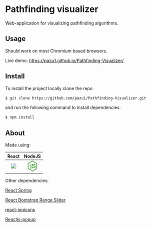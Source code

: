 # Pathfinding visualizer

Web-application for visualizing pathfinding algorithms.

## Usage

Should work on most Chromium based browsers.

Live demo: https://pazu1.github.io/Pathfinding-Visualizer/

## Install

To install the project locally clone the repo 

```sh
$ git clone https://github.com/pazu1/Pathfinding-Visualizer.git
```

and run the following command to install dependencies.

```sh
$ npm install 
```

## About

Made using:

| React | NodeJS |
| :-: | :-: |
| <img src="favicon.ico" width="30"> | <img src="nodejsicon.svg" width="30"> |

Other dependencies:

<a href="https://github.com/react-spring/react-spring/">React Spring</a>

<a href="https://github.com/jaywilz/react-bootstrap-range-slider/">React Bootstrap Range Slider</a>

<a href="https://github.com/zamarrowski/react-ionicons/">react-ionicons</a>

<a href="https://github.com/yjose/reactjs-popup/">Reactjs-popup</a>
